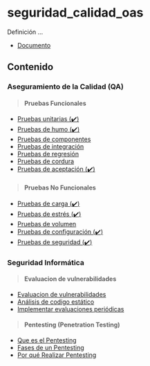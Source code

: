 # seguridad_calidad_oas

Definición ...

- [Documento]()

## Contenido

### Aseguramiento de la Calidad (QA)

> #### Pruebas Funcionales
- [Pruebas unitarias (:heavy_check_mark:)](qa.md#pruebas-unitarias)
- [Pruebas de humo (:heavy_check_mark:)](qa.md#pruebas-de-humo)
- [Pruebas de componentes](qa.md#pruebas-de-componentes)
- [Pruebas de integración](qa.md#pruebas-de-integración)
- [Pruebas de regresión](qa.md#pruebas-de-regresión)
- [Pruebas de cordura](qa.md#pruebas-de-cordura)
- [Pruebas de aceptación (:heavy_check_mark:)](qa.md#pruebas-de-aceptación)

> #### Pruebas No Funcionales
- [Pruebas de carga (:heavy_check_mark:)](qa_no_funcional.md)
- [Pruebas de estrés (:heavy_check_mark:)](qa_no_funcional.md)
- [Pruebas de volumen](qa_no_funcional.md)
- [Pruebas de configuración (:heavy_check_mark:)](qa_no_funcional.md)
- [Pruebas de seguridad (:heavy_check_mark:)](qa_no_funcional.md)

### Seguridad Informática

> #### Evaluacion de vulnerabilidades
- [Evaluacion de vulnerabilidades](seguridad.md#evaluacion-de-vulnerabilidades)
- [Análisis de codigo estático](seguridad.md#anállisis-de-código-estatico)
- [Implementar evaluaciones periódicas](seguridad.md#implementar-evaluaciones-periódicas-evaluacion-de-vulnerabilidades)

> #### Pentesting (Penetration Testing)
- [Que es el Pentesting](seguridad.md#pentesting)
- [Fases de un Pentesting](seguridad.md#fases-de-un-pentesting)
- [Por qué Realizar Pentesting](seguridad.md#por-qué-realizar-pentesting)
